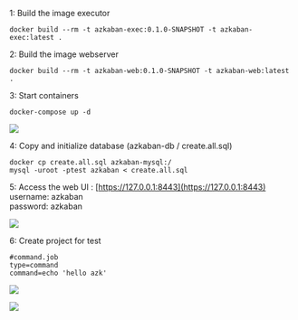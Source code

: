 1: Build the image executor

    docker build --rm -t azkaban-exec:0.1.0-SNAPSHOT -t azkaban-exec:latest .

2: Build the image webserver

    docker build --rm -t azkaban-web:0.1.0-SNAPSHOT -t azkaban-web:latest .

3: Start containers

    docker-compose up -d

![](https://raw.githubusercontent.com/parisgo/docker-azkaban/master/docs/images/Capture00.JPG)

4: Copy and initialize database (azkaban-db / create.all.sql)

    docker cp create.all.sql azkaban-mysql:/
    mysql -uroot -ptest azkaban < create.all.sql

5: Access the web UI :
[https://127.0.0.1:8443](https://127.0.0.1:8443)  
username: azkaban  
password: azkaban

![](https://raw.githubusercontent.com/parisgo/docker-azkaban/master/docs/images/Capture01.JPG)

6: Create project for test

    #command.job
    type=command
    command=echo 'hello azk'

![](https://raw.githubusercontent.com/parisgo/docker-azkaban/master/docs/images/Capture02.JPG)

![](https://raw.githubusercontent.com/parisgo/docker-azkaban/master/docs/images/Capture03.JPG)